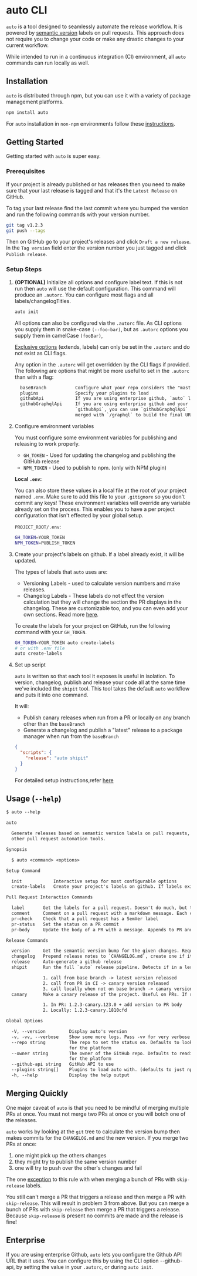 # auto CLI

`auto` is a tool designed to seamlessly automate the release workflow.
It is powered by [semantic version](https://semver.org/) labels on pull requests.
This approach does not require you to change your code or make any drastic changes to your current workflow.

While intended to run in a continuous integration (CI) environment, all `auto` commands can run locally as well.

## Installation

`auto` is distributed through npm, but you can use it with a variety of package management platforms.

```sh
npm install auto
```

For `auto` installation in `non-npm` environments follow these [instructions](https://intuit.github.io/auto/pages/non-npm.html#installation).

## Getting Started

Getting started with `auto` is super easy.

### Prerequisites

If your project is already published or has releases then you need to make sure that your last release is tagged and that it's the `Latest Release` on GitHub.

To tag your last release find the last commit where you bumped the version and run the following commands with your version number.

```sh
git tag v1.2.3
git push --tags
```

Then on GitHub go to your project's releases and click `Draft a new release`.
In the `Tag version` field enter the version number you just tagged and click `Publish release`.

### Setup Steps

1. **(OPTIONAL)** Initialize all options and configure label text.
   If this is not run then `auto` will use the default configuration.
   This command will produce an `.autorc`.
   You can configure most flags and all labels/changelogTitles.

   ```sh
   auto init
   ```

   All options can also be configured via the `.autorc` file.
   As CLI options you supply them in snake-case `(--foo-bar)`, but as `.autorc` options you supply them in camelCase `(fooBar)`,

   [Exclusive options](https://intuit.github.io/auto/pages/autorc.html#exclusive) (extends, labels) can only be set in the `.autorc` and do not exist as CLI flags.

   Any option in the `.autorc` will get overridden by the CLI flags if provided.
   The following are options that might be more useful to set in the `.autorc` than with a flag:

   ```txt
     baseBranch           Configure what your repo considers the "master" branch.
     plugins              Specify your plugins to load
     githubApi            If you are using enterprise github, `auto` lets you configure the github API URL that it uses.
     githubGraphqlApi     If you are using enterprise github and your company hosts the graphql at some other URL than the
                          `githubApi`, you can use `githubGraphqlApi` to set the base path for `auto`. The `githubGraphqlApi` gets
                          merged with `/graphql` to build the final URL.
   ```

2. Configure environment variables

   You must configure some environment variables for publishing and releasing to work properly.

   - `GH_TOKEN` - Used for updating the changelog and publishing the GitHub release
   - `NPM_TOKEN` - Used to publish to npm. (only with NPM plugin)

   **Local `.env`:**

   You can also store these values in a local file at the root of your project named `.env`.
   Make sure to add this file to your `.gitignore` so you don't commit any keys!
   These environment variables will override any variable already set on the process.
   This enables you to have a per project configuration that isn't effected by your global setup.

   `PROJECT_ROOT/.env`:

   ```sh
   GH_TOKEN=YOUR_TOKEN
   NPM_TOKEN=PUBLISH_TOKEN
   ```

3. Create your project's labels on github. If a label already exist, it will be updated.

   The types of labels that `auto` uses are:

   - Versioning Labels - used to calculate version numbers and make releases.
   - Changelog Labels - These labels do not effect the version calculation but they will change the section the PR displays in the changelog.
     These are customizable too, and you can even add your own sections. Read more [here](https://intuit.github.io/auto/pages/autorc.html#changelog-titles).

   To create the labels for your project on GitHub, run the following command with your `GH_TOKEN`.

   ```sh
   GH_TOKEN=YOUR_TOKEN auto create-labels
   # or with .env file
   auto create-labels
   ```

4. Set up script

   `auto` is written so that each tool it exposes is useful in isolation. 
   To version, changelog, publish and release your code all at the same time we've included the `shipit` tool.
   This tool takes the default `auto` workflow and puts it into one command.

   It will:

   - Publish canary releases when run from a PR or locally on any branch other than the `baseBranch`
   - Generate a changelog and publish a "latest" release to a package manager when run from the `baseBranch`

   ```json
   {
     "scripts": {
       "release": "auto shipit"
     }
   }
   ```

   For detailed setup instructions,refer [here](https://intuit.github.io/auto/pages/getting-started.html#detailed-setup)

## Usage (`--help`)

```txt
$ auto --help

auto

  Generate releases based on semantic version labels on pull requests, and
  other pull request automation tools.

Synopsis

  $ auto <command> <options>

Setup Command

  init            Interactive setup for most configurable options
  create-labels   Create your project's labels on github. If labels exist it will update them.

Pull Request Interaction Commands

  label       Get the labels for a pull request. Doesn't do much, but the return value lets you write you own scripts based off of the PR labels!
  comment     Comment on a pull request with a markdown message. Each comment has a context, and each context only has one comment.
  pr-check    Check that a pull request has a SemVer label
  pr-status   Set the status on a PR commit
  pr-body     Update the body of a PR with a message. Appends to PR and will not overwrite user content. Each comment has a context, and each context only has one comment.

Release Commands

  version     Get the semantic version bump for the given changes. Requires all PRs to have labels for the change type. If a PR does not have a label associated with it, it will default to `patch`.
  changelog   Prepend release notes to `CHANGELOG.md`, create one if it doesn't exist, and commit the changes.
  release     Auto-generate a github release
  shipit      Run the full `auto` release pipeline. Detects if in a lerna project.

              1. call from base branch -> latest version released
              2. call from PR in CI -> canary version released
              3. call locally when not on base branch -> canary version released
  canary      Make a canary release of the project. Useful on PRs. If ran locally, `canary` will release a canary version for your current git HEAD.

              1. In PR: 1.2.3-canary.123.0 + add version to PR body
              2. Locally: 1.2.3-canary.1810cfd

Global Options

  -V, --version         Display auto's version
  -v, -vv, --verbose    Show some more logs. Pass -vv for very verbose logs.
  --repo string         The repo to set the status on. Defaults to looking in the package definition
                        for the platform
  --owner string        The owner of the GitHub repo. Defaults to reading from the package definition
                        for the platform
  --github-api string   GitHub API to use
  --plugins string[]    Plugins to load auto with. (defaults to just npm)
  -h, --help            Display the help output
```

## Merging Quickly

One major caveat of `auto` is that you need to be mindful of merging multiple PRs at once. You must not merge two PRs at once or you will botch one of the releases.

`auto` works by looking at the `git` tree to calculate the version bump then makes commits for the `CHANGELOG.md` and the new version. If you merge two PRs at once:

1. one might pick up the others changes
2. they might try to publish the same version number
3. one will try to push over the other's changes and fail

The one [exception](https://intuit.github.io/auto/pages/quick-merge.html#with-skip-release) to this rule with when merging a bunch of PRs with `skip-release` labels.

You still can't merge a PR that triggers a release and then merge a PR with `skip-release`. This will result in problem 3 from above.
But you can merge a bunch of PRs with `skip-release` then merge a PR that triggers a release.
Because `skip-release` is present no commits are made and the release is fine!

## Enterprise

If you are using enterprise Github, `auto` lets you configure the Github API URL that it uses. You can configure this by using the CLI option --github-api, by setting the value in your `.autorc`, or during `auto init`.
